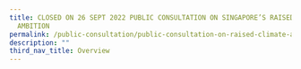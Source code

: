 ```yaml
---
title: CLOSED ON 26 SEPT 2022 PUBLIC CONSULTATION ON SINGAPORE’S RAISED CLIMATE
  AMBITION
permalink: /public-consultation/public-consultation-on-raised-climate-ambition/
description: ""
third_nav_title: Overview
---
```


